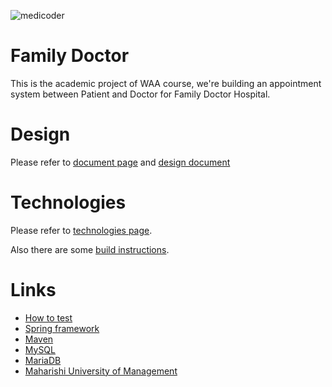 ![medicoder](https://cloud.githubusercontent.com/assets/973414/9209741/bbb27df0-403d-11e5-9ab0-579a251dce77.png)

Family Doctor
==============
This is the academic project of WAA course, we're building an appointment system between Patient and Doctor for Family Doctor Hospital.

Design
=======

Please refer to [document page](docs/README.md) and [design document](docs/design_document.md)

Technologies
=============

Please refer to [technologies page](docs/technologies.md).

Also there are some [build instructions](docs/build_instruction.md).

Links
======
- [How to test](docs/maven.md)
- [Spring framework](//spring.io)
- [Maven](//maven.apache.org)
- [MySQL](//www.mysql.com)
- [MariaDB](//mariadb.org)
- [Maharishi University of Management](//www.mum.edu)
